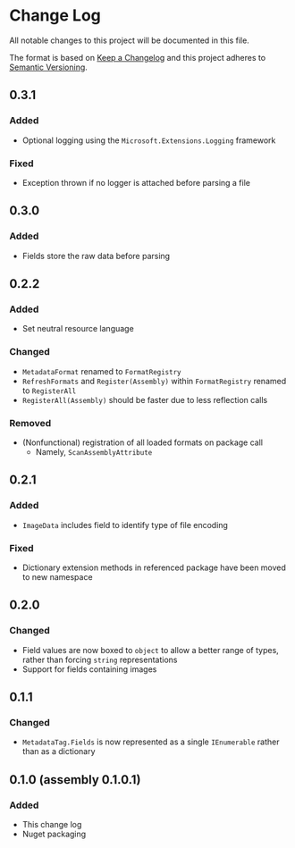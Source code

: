 ﻿# Change Log
All notable changes to this project will be documented in this file.

The format is based on [Keep a Changelog](http://keepachangelog.com/)
and this project adheres to [Semantic Versioning](http://semver.org/).

## 0.3.1
### Added
- Optional logging using the `Microsoft.Extensions.Logging` framework
### Fixed
- Exception thrown if no logger is attached before parsing a file

## 0.3.0
### Added
- Fields store the raw data before parsing

## 0.2.2
### Added
- Set neutral resource language
### Changed
- `MetadataFormat` renamed to `FormatRegistry`
- `RefreshFormats` and `Register(Assembly)` within `FormatRegistry`
  renamed to `RegisterAll`
- `RegisterAll(Assembly)` should be faster due to less reflection calls
### Removed
- (Nonfunctional) registration of all loaded formats on package call
  - Namely, `ScanAssemblyAttribute`

## 0.2.1
### Added
- `ImageData` includes field to identify type of file encoding
### Fixed
- Dictionary extension methods in referenced package have been moved to
  new namespace

## 0.2.0
### Changed
- Field values are now boxed to `object` to allow a better range of
  types, rather than forcing `string` representations
- Support for fields containing images

## 0.1.1
### Changed
- `MetadataTag.Fields` is now represented as a single `IEnumerable`
  rather than as a dictionary

## 0.1.0 (assembly 0.1.0.1)
### Added
- This change log
- Nuget packaging